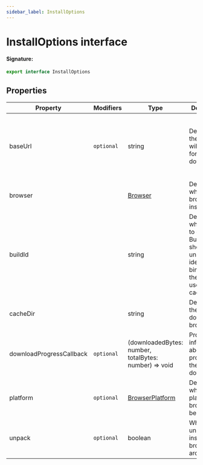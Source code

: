 ```yaml
---
sidebar_label: InstallOptions
---
```


# InstallOptions interface

#### Signature:

```typescript
export interface InstallOptions
```

## Properties

| Property                 | Modifiers             | Type                                                     | Description                                                                                                    | Default                                                                                                                                                       |
| ------------------------ | --------------------- | -------------------------------------------------------- | -------------------------------------------------------------------------------------------------------------- | ------------------------------------------------------------------------------------------------------------------------------------------------------------- |
| baseUrl                  | <code>optional</code> | string                                                   | Determines the host that will be used for downloading.                                                         | <p>Either</p><p>- https://edgedl.me.gvt1.com/edgedl/chrome/chrome-for-testing or - https://archive.mozilla.org/pub/firefox/nightly/latest-mozilla-central</p> |
| browser                  |                       | [Browser](./browsers.browser.md)                         | Determines which browser to install.                                                                           |                                                                                                                                                               |
| buildId                  |                       | string                                                   | Determines which buildId to dowloand. BuildId should uniquely identify binaries and they are used for caching. |                                                                                                                                                               |
| cacheDir                 |                       | string                                                   | Determines the path to download browsers to.                                                                   |                                                                                                                                                               |
| downloadProgressCallback | <code>optional</code> | (downloadedBytes: number, totalBytes: number) =&gt; void | Provides information about the progress of the download.                                                       |                                                                                                                                                               |
| platform                 | <code>optional</code> | [BrowserPlatform](./browsers.browserplatform.md)         | Determines which platform the browser will be suited for.                                                      | **Auto-detected.**                                                                                                                                            |
| unpack                   | <code>optional</code> | boolean                                                  | Whether to unpack and install browser archives.                                                                | <code>true</code>                                                                                                                                             |
